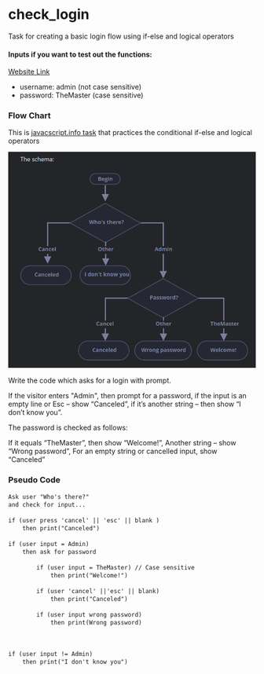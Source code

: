 # check_login
Task for creating a basic login flow using if-else and logical operators

#### Inputs if you want to test out the functions:
[Website Link](https://rali-28.github.io/check_login/)
- username: admin (not case sensitive)
- password: TheMaster (case sensitive)
### Flow Chart

This is [javacscript.info task](https://javascript.info/task/check-login) that practices
the conditional if-else and logical operators

![Flowchart image of the login](./schema.png)

Write the code which asks for a login with prompt.

If the visitor enters "Admin", then prompt for a password, if the input is an empty line or Esc – show “Canceled”, if it’s another string – then show “I don’t know you”.

The password is checked as follows:

If it equals “TheMaster”, then show “Welcome!”,
Another string – show “Wrong password”,
For an empty string or cancelled input, show “Canceled”

 ### Pseudo Code

    Ask user "Who's there?"
    and check for input...

    if (user press 'cancel' || 'esc' || blank )
        then print("Canceled")

    if (user input = Admin)
        then ask for password

            if (user input = TheMaster) // Case sensitive
                then print("Welcome!")
                
            if (user 'cancel' ||'esc' || blank)
                then print("Canceled")
            
            if (user input wrong password)
                then print(Wrong password)

            

    if (user input != Admin)
        then print("I don't know you")

    